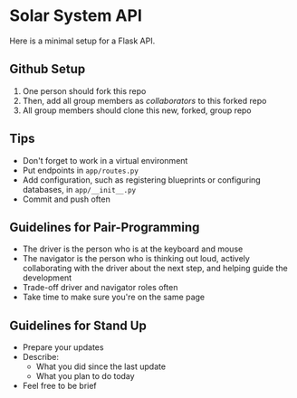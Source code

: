# Solar System API

Here is a minimal setup for a Flask API.

## Github Setup

1. One person should fork this repo
1. Then, add all group members as _collaborators_ to this forked repo
1. All group members should clone this new, forked, group repo

## Tips

- Don't forget to work in a virtual environment
- Put endpoints in `app/routes.py`
- Add configuration, such as registering blueprints or configuring databases, in `app/__init__.py`
- Commit and push often

## Guidelines for Pair-Programming

- The driver is the person who is at the keyboard and mouse
- The navigator is the person who is thinking out loud, actively collaborating with the driver about the next step, and helping guide the development
- Trade-off driver and navigator roles often
- Take time to make sure you're on the same page

## Guidelines for Stand Up

- Prepare your updates
- Describe:
  - What you did since the last update
  - What you plan to do today
- Feel free to be brief
